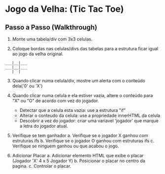# Jogo da Velha: (Tic Tac Toe)
## Passo a Passo (Walkthrough)

1. Monte uma tabela/div com 3x3 celulas.

2.  Coloque bordas nas celulas/divs das tabelas para a estrutura ficar igual ao jogo da velha original.
``` 
___|__|___
___|__|___
   |  |
```

3.  Quando clicar numa celula/div, mostre um alerta com o conteúdo dela('0' ou 'X')

4.  Quando clicar numa celula e ela estiver vazia, altere o conteúdo para "X" ou "O" de acordo com vez do jogador.
    * Detectar que a celula esta vazia: use a estrutura "if"
    * Alterar o conteudo da celula: use a propriedade innerHTML da celula
    * Descobrir a vez do jogador: criar uma variavel 'jogador' que marque a letra do jogador atual.

5. Verifique se tem ganhador 
   a. Verifique se o jogador X ganhou com estruturas ifs
   b. Verifique se o jogador O ganhou com estruturas ifs
   c. Verifique se ninguem ganhou ou que acabou o jogo.

6. Adicionar Placar 
   a. Adicionar elemento HTML que exibe o placar (Jogador 'X' 4 x 5 Jogador Y)
   b. Posicionar o placar no centro da pagina.
   c. Controlar o placar.
